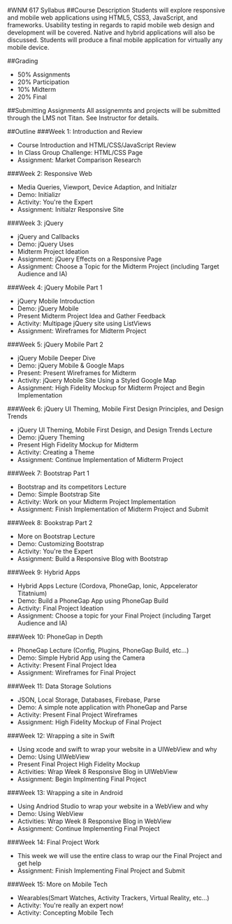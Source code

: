 #WNM 617 Syllabus
##Course Description
Students will explore responsive and mobile web applications using HTML5, CSS3, JavaScript, and frameworks. Usability testing in regards to rapid mobile web design and development will be covered. Native and hybrid applications will also be discussed. Students will produce a final mobile application for virtually any mobile device.

##Grading
-	50% Assignments
-	20% Participation
-	10% Midterm
-	20% Final

##Submitting Assignments
All assignemnts and projects will be submitted through the LMS
not Titan.  See Instructor for details.

##Outline
###Week 1: Introduction and Review
-	Course Introduction and HTML/CSS/JavaScript Review
-	In Class Group Challenge: HTML/CSS Page
-	Assignment: Market Comparison Research

###Week 2: Responsive Web
-	Media Queries, Viewport, Device Adaption, and Initialzr
-	Demo: Initializr
-	Activity: You're the Expert
-	Assignment:  Initialzr Responsive Site

###Week 3: jQuery
-	jQuery and Callbacks
-	Demo: jQuery Uses
-	Midterm Project Ideation
-	Assignment: jQuery Effects on a Responsive Page
-	Assignment: Choose a Topic for the Midterm Project (including Target Audience and IA)

###Week 4: jQuery Mobile Part 1
-	jQuery Mobile Introduction
-	Demo: jQuery Mobile
-	Present Midterm Project Idea and Gather Feedback
-	Activity: Multipage jQuery site using ListViews
-	Assignment: Wireframes for Midterm Project

###Week 5: jQuery Mobile Part 2
-	jQuery Mobile Deeper Dive
-	Demo: jQuery Mobile & Google Maps
-	Present: Present Wireframes for Midterm
-	Activity: jQuery Mobile Site Using a Styled Google Map
-	Assignment: High Fidelity Mockup for Midterm Project and Begin Implementation

###Week 6: jQuery UI Theming, Mobile First Design Principles, and Design Trends
-	jQuery UI Theming, Mobile First Design, and Design Trends Lecture
-	Demo: jQuery Theming
-	Present High Fidelity Mockup for Midterm
-	Activity: Creating a Theme
-	Assignment: Continue Implementation of Midterm Project

###Week 7: Bootstrap Part 1
-	Bootstrap and its competitors Lecture
-	Demo: Simple Bootstrap Site
-	Activity: Work on your Midterm Project Implementation
-	Assignment: Finish Implementation of Midterm Project and Submit

###Week 8: Bookstrap Part 2
-	More on Bootstrap Lecture
-	Demo: Customizing Bootstrap
-	Activity: You're the Expert
-	Assignment: Build a Responsive Blog with Bootstrap

###Week 9: Hybrid Apps
-	Hybrid Apps Lecture (Cordova, PhoneGap, Ionic, Appcelerator Titatnium)
-	Demo: Build a PhoneGap App using PhoneGap Build
-	Activity: Final Project Ideation
-	Assignment: Choose a topic for your Final Project (including Target Audience and IA)

###Week 10: PhoneGap in Depth
-	PhoneGap Lecture (Config, Plugins, PhoneGap Build, etc...)
-	Demo: Simple Hybrid App using the Camera
-	Activity: Present Final Project Idea
-	Assignment: Wireframes for Final Project	  

###Week 11: Data Storage Solutions
-	JSON, Local Storage, Databases, Firebase, Parse
-	Demo: A simple note application with PhoneGap and Parse
-	Activity: Present Final Project Wireframes
-	Assignment: High Fidelity Mockup of Final Project

###Week 12: Wrapping a site in Swift
-	Using xcode and swift to wrap your website in a UIWebView and why
-	Demo: Using UIWebView
-	Present Final Project High Fidelity Mockup
-	Activities: Wrap Week 8 Responsive Blog in UIWebView
-	Assignment:	Begin Implmenting Final Project

###Week 13: Wrapping a site in Android
-	Using Andriod Studio to wrap your website in a WebView and why
-	Demo: Using WebView
-	Activities: Wrap Week 8 Responsive Blog in WebView
-	Assignment: Continue Implementing Final Project

###Week 14: Final Project Work
-	This week we will use the entire class to wrap our the Final Project and get help
-	Assignment: Finish Implementing Final Project and Submit

###Week 15: More on Mobile Tech
-	Wearables(Smart Watches, Activity Trackers, Virtual Reality, etc...)
-	Activity: You're really an expert now!
-	Activity: Concepting Mobile Tech